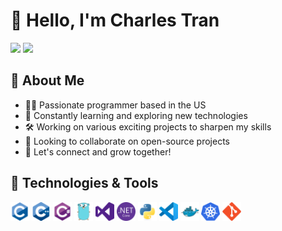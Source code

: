 <h1 align="">👋 Hello, I'm Charles Tran</h1>



<p align="left">
  <a href="https://www.linkedin.com/in/charlesduytran/"><img src="https://img.shields.io/badge/LinkedIn-%20-blue"></a>
  <a href="mailto:kdt57@drexel.edu"><img src="https://img.shields.io/badge/Email-%20-red"></a>
</p>

<h2 align="left">🚀 About Me</h2>

- 👨‍💻 Passionate programmer based in the US
- 🌱 Constantly learning and exploring new technologies
- 🛠️ Working on various exciting projects to sharpen my skills
- 👥 Looking to collaborate on open-source projects
- 🤝 Let's connect and grow together!


<h2 align="left">🔧 Technologies & Tools</h2>

<p align="left">
  <a href="#"><img height="30" src="https://raw.githubusercontent.com/devicons/devicon/master/icons/c/c-original.svg"></a>
  <a href="#"><img height="30" src="https://raw.githubusercontent.com/devicons/devicon/master/icons/cplusplus/cplusplus-original.svg"></a>
  <a href="#"><img height="30" src="https://raw.githubusercontent.com/devicons/devicon/master/icons/csharp/csharp-original.svg"></a>
  <a href="#"><img height="30" src="https://raw.githubusercontent.com/devicons/devicon/master/icons/go/go-original.svg"></a>
  <a href="#"><img height="30" src="https://raw.githubusercontent.com/devicons/devicon/master/icons/visualstudio/visualstudio-plain.svg"></a>
  <a href="#"><img height="30" src="https://raw.githubusercontent.com/devicons/devicon/master/icons/dotnetcore/dotnetcore-original.svg"></a>
  <a href="#"><img height="30" src="https://raw.githubusercontent.com/devicons/devicon/master/icons/python/python-original.svg"></a>
  <a href="#"><img height="30" src="https://raw.githubusercontent.com/devicons/devicon/master/icons/vscode/vscode-original.svg"></a>
  <a href="#"><img height="30" src="https://raw.githubusercontent.com/devicons/devicon/master/icons/docker/docker-original.svg"></a>
  <a href="#"><img height="30" src="https://raw.githubusercontent.com/devicons/devicon/master/icons/kubernetes/kubernetes-plain.svg"></a>
  <a href="#"><img height="30" src="https://raw.githubusercontent.com/devicons/devicon/master/icons/git/git-original.svg"></a>
</p>

